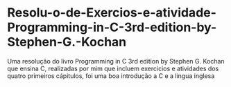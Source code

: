 # Resolu-o-de-Exercios-e-atividade-Programming-in-C-3rd-edition-by-Stephen-G.-Kochan
Uma resolução do livro Programming in C 3rd edition by Stephen G. Kochan que ensina C, realizadas por mim que incluem exercicios e atividades dos quatro primeiros cápitulos, foi uma boa introdução a C e a lingua inglesa
